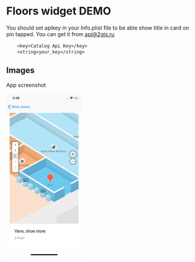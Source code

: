 # Floors widget DEMO

You should set apikey in your Info.plist file to be able show title in card on pin tapped. You can get it from api@2gis.ru

```
	<key>Catalog Api Key</key>
	<string>your_key</string>
```

## Images
App screenshot

<img src="https://github.com/2gis/iOS-floors-widget-demo/blob/master/iOS-widget-floors/Images/screen_1.png?raw=true" width="200">
